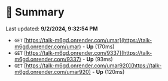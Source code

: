 # 📖 Summary
Last updated: **9/2/2024, 9:32:54 PM**

- `GET` [https://talk-m6gd.onrender.com/umar](https://talk-m6gd.onrender.com/umar) - **Up** (170ms)
- `GET` [https://talk-m6gd.onrender.com/9337](https://talk-m6gd.onrender.com/9337) - **Up** (93ms)
- `GET` [https://talk-m6gd.onrender.com/umar920](https://talk-m6gd.onrender.com/umar920) - **Up** (120ms)
